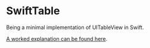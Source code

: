 SwiftTable
==========

Being a minimal implementation of UITableView in Swift.

[A worked explanation can be found here](http://adoptioncurve.net/archives/2014/07/a-minimum-viable-tableview-in-swift/).

